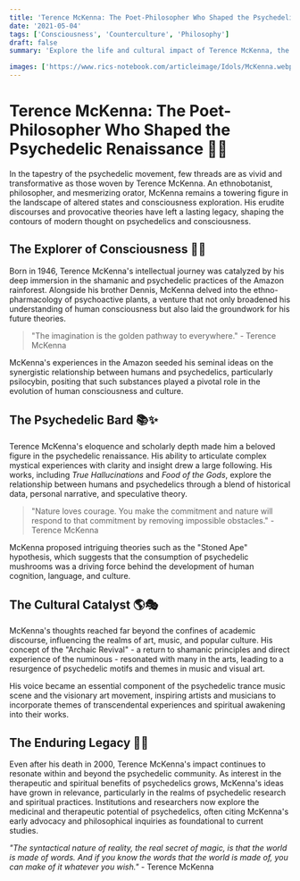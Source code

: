 ```yaml
---
title: 'Terence McKenna: The Poet-Philosopher Who Shaped the Psychedelic Renaissance'
date: '2021-05-04'
tags: ['Consciousness', 'Counterculture', 'Philosophy']
draft: false
summary: 'Explore the life and cultural impact of Terence McKenna, the renowned ethnobotanist, philosopher, and psychedelic pioneer whose ideas and advocacy helped shape the modern psychedelic renaissance and influenced generations of thinkers, artists, and seekers of expanded consciousness.'

images: ['https://www.rics-notebook.com/articleimage/Idols/McKenna.webp']
---
```


# Terence McKenna: The Poet-Philosopher Who Shaped the Psychedelic Renaissance 🍄🌀

In the tapestry of the psychedelic movement, few threads are as vivid and transformative as those woven by Terence McKenna. An ethnobotanist, philosopher, and mesmerizing orator, McKenna remains a towering figure in the landscape of altered states and consciousness exploration. His erudite discourses and provocative theories have left a lasting legacy, shaping the contours of modern thought on psychedelics and consciousness.

## The Explorer of Consciousness 🌿🔬

Born in 1946, Terence McKenna's intellectual journey was catalyzed by his deep immersion in the shamanic and psychedelic practices of the Amazon rainforest. Alongside his brother Dennis, McKenna delved into the ethno-pharmacology of psychoactive plants, a venture that not only broadened his understanding of human consciousness but also laid the groundwork for his future theories.

> "The imagination is the golden pathway to everywhere." - Terence McKenna

McKenna's experiences in the Amazon seeded his seminal ideas on the synergistic relationship between humans and psychedelics, particularly psilocybin, positing that such substances played a pivotal role in the evolution of human consciousness and culture.

## The Psychedelic Bard 📚✨

Terence McKenna's eloquence and scholarly depth made him a beloved figure in the psychedelic renaissance. His ability to articulate complex mystical experiences with clarity and insight drew a large following. His works, including _True Hallucinations_ and _Food of the Gods_, explore the relationship between humans and psychedelics through a blend of historical data, personal narrative, and speculative theory.

> "Nature loves courage. You make the commitment and nature will respond to that commitment by removing impossible obstacles." - Terence McKenna

McKenna proposed intriguing theories such as the "Stoned Ape" hypothesis, which suggests that the consumption of psychedelic mushrooms was a driving force behind the development of human cognition, language, and culture.

## The Cultural Catalyst 🌎🎭

McKenna's thoughts reached far beyond the confines of academic discourse, influencing the realms of art, music, and popular culture. His concept of the "Archaic Revival" - a return to shamanic principles and direct experience of the numinous - resonated with many in the arts, leading to a resurgence of psychedelic motifs and themes in music and visual art.

His voice became an essential component of the psychedelic trance music scene and the visionary art movement, inspiring artists and musicians to incorporate themes of transcendental experiences and spiritual awakening into their works.

## The Enduring Legacy 🌟🌱

Even after his death in 2000, Terence McKenna's impact continues to resonate within and beyond the psychedelic community. As interest in the therapeutic and spiritual benefits of psychedelics grows, McKenna's ideas have grown in relevance, particularly in the realms of psychedelic research and spiritual practices. Institutions and researchers now explore the medicinal and therapeutic potential of psychedelics, often citing McKenna's early advocacy and philosophical inquiries as foundational to current studies.

_"The syntactical nature of reality, the real secret of magic, is that the world is made of words. And if you know the words that the world is made of, you can make of it whatever you wish."_ - Terence McKenna
